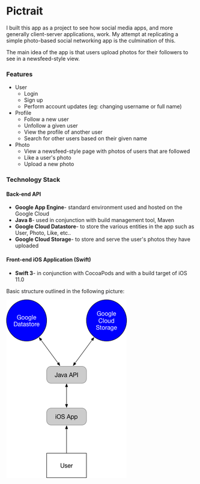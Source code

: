 # Pictrait

I built this app as a project to see how social media apps, and more generally client-server
applications, work. My attempt at replicating a simple photo-based social networking app is
the culmination of this. 

The main idea of the app is that users upload photos for their followers to see in a 
newsfeed-style view. 

### Features
- User
    - Login
    - Sign up
    - Perform account updates (eg: changing username or full name)
- Profile
    - Follow a new user
    - Unfollow a given user
    - View the profile of another user
    - Search for other users based on their given name
- Photo
    - View a newsfeed-style page with photos of users that are followed
    - Like a user's photo
    - Upload a new photo
    
### Technology Stack
#### Back-end API
- **Google App Engine**- standard environment used and hosted on the Google Cloud
- **Java 8**- used in conjunction with build management tool, Maven
- **Google Cloud Datastore**- to store the various entities in the app such as User, Photo,
Like, etc..
- **Google Cloud Storage**- to store and serve the user's photos they have uploaded
#### Front-end iOS Application (Swift)
- **Swift 3**- in conjunction with CocoaPods and with a build target of iOS 11.0

Basic structure outlined in the following picture:


![alt text](https://raw.githubusercontent.com/hineso11/Pictrait/master/Images/Data%20Flow%20Diagram.jpg "Logo Title Text 1")